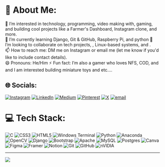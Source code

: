 # 💫 About Me:
👀 I’m interested in technology, programming, video making with, gaming, and building cool projects like a Farmer's Dashboard, Instagram clone, and more. <br>🌱 I’m currently learning Django, Git & GitHub, Raspberry Pi, and python 💞️ I’m looking to collaborate on tech projects, , Linux-based systems, and . <br>📫 How to reach me: DM me on Instagram or email me (let me know if you'd like to include contact details). <br>😄 Pronouns: He/Him ⚡ Fun fact: I’m also a gamer who loves NFS, COD, and and I am interested building miniature toys and etc....


## 🌐 Socials:
[![Instagram](https://img.shields.io/badge/Instagram-%23E4405F.svg?logo=Instagram&logoColor=white)](https://www.instagram.com/kavi_nix/) [![LinkedIn](https://img.shields.io/badge/LinkedIn-%230077B5.svg?logo=linkedin&logoColor=white)](//www.linkedin.com/in/kavin-k-4bab7a277/) [![Medium](https://img.shields.io/badge/Medium-12100E?logo=medium&logoColor=white)](https://medium.com/@kavinkanagaraj16) [![Pinterest](https://img.shields.io/badge/Pinterest-%23E60023.svg?logo=Pinterest&logoColor=white)](https://in.pinterest.com/kavinkanagaraj16/) [![X](https://img.shields.io/badge/X-black.svg?logo=X&logoColor=white)](https://x.com/kavinGreeks) [![email](https://img.shields.io/badge/Email-D14836?logo=gmail&logoColor=white)](mailto:kavinkanagaraj16@gmail.com) 

# 💻 Tech Stack:
![C](https://img.shields.io/badge/c-%2300599C.svg?style=for-the-badge&logo=c&logoColor=white)  ![CSS3](https://img.shields.io/badge/css3-%231572B6.svg?style=for-the-badge&logo=css3&logoColor=white) ![HTML5](https://img.shields.io/badge/html5-%23E34F26.svg?style=for-the-badge&logo=html5&logoColor=white) ![Windows Terminal](https://img.shields.io/badge/Windows%20Terminal-%234D4D4D.svg?style=for-the-badge&logo=windows-terminal&logoColor=white) ![Python](https://img.shields.io/badge/python-3670A0?style=for-the-badge&logo=python&logoColor=ffdd54) ![Anaconda](https://img.shields.io/badge/Anaconda-%2344A833.svg?style=for-the-badge&logo=anaconda&logoColor=white) ![OpenCV](https://img.shields.io/badge/opencv-%23white.svg?style=for-the-badge&logo=opencv&logoColor=white) ![Django](https://img.shields.io/badge/django-%23092E20.svg?style=for-the-badge&logo=django&logoColor=white) ![Bootstrap](https://img.shields.io/badge/bootstrap-%238511FA.svg?style=for-the-badge&logo=bootstrap&logoColor=white) ![Apache](https://img.shields.io/badge/apache-%23D42029.svg?style=for-the-badge&logo=apache&logoColor=white) ![MySQL](https://img.shields.io/badge/mysql-4479A1.svg?style=for-the-badge&logo=mysql&logoColor=white) ![Postgres](https://img.shields.io/badge/postgres-%23316192.svg?style=for-the-badge&logo=postgresql&logoColor=white) ![Canva](https://img.shields.io/badge/Canva-%2300C4CC.svg?style=for-the-badge&logo=Canva&logoColor=white) ![Figma](https://img.shields.io/badge/figma-%23F24E1E.svg?style=for-the-badge&logo=figma&logoColor=white) ![Framer](https://img.shields.io/badge/Framer-black?style=for-the-badge&logo=framer&logoColor=blue) ![Notion](https://img.shields.io/badge/Notion-%23000000.svg?style=for-the-badge&logo=notion&logoColor=white) ![Git](https://img.shields.io/badge/git-%23F05033.svg?style=for-the-badge&logo=git&logoColor=white) ![GitHub](https://img.shields.io/badge/github-%23121011.svg?style=for-the-badge&logo=github&logoColor=white) ![nVIDIA](https://img.shields.io/badge/nVIDIA-%2376B900.svg?style=for-the-badge&logo=nVIDIA&logoColor=white)


---
[![](https://visitcount.itsvg.in/api?id=KavinsProjects&icon=0&color=0)](https://visitcount.itsvg.in)

<!-- Proudly created with GPRM ( https://gprm.itsvg.in ) -->
